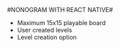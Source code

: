#NONOGRAM WITH REACT NATIVE#

- Maximum 15x15 playable board
- User created levels
- Level creation option
